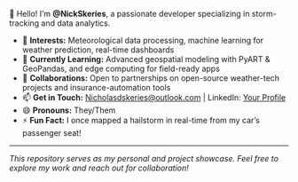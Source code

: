 👋 Hello! I’m **@NickSkeries**, a passionate developer specializing in storm-tracking and data analytics.

- 👀 **Interests:** Meteorological data processing, machine learning for weather prediction, real-time dashboards  
- 🌱 **Currently Learning:** Advanced geospatial modeling with PyART & GeoPandas, and edge computing for field-ready apps  
- 💞️ **Collaborations:** Open to partnerships on open-source weather-tech projects and insurance-automation tools  
- 📫 **Get in Touch:** Nicholasdskeries@outlook.com | LinkedIn: [Your Profile](https://www.linkedin.com/in/yourname)  
- 😄 **Pronouns:** They/Them  
- ⚡ **Fun Fact:** I once mapped a hailstorm in real-time from my car’s passenger seat!

---

_This repository serves as my personal and project showcase. Feel free to explore my work and reach out for collaboration!_
